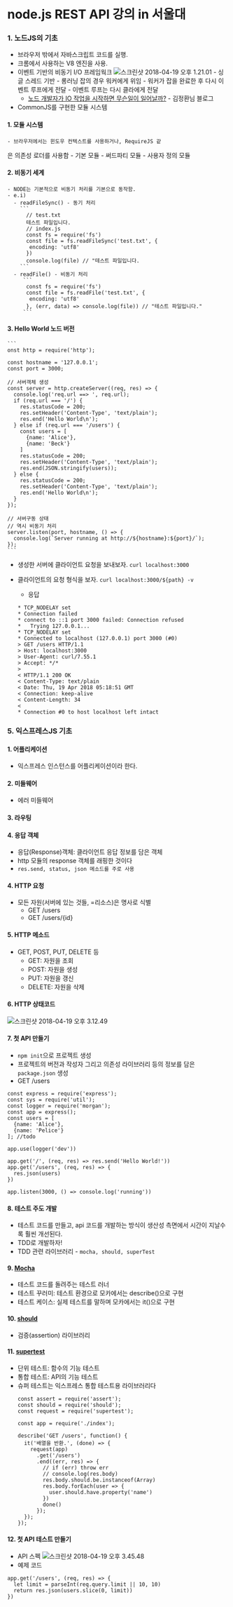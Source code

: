 # node.js REST API 강의 in 서울대

### 1. 노드JS의 기초
  - 브라우저 밖에서 자바스크립트 코드를 실행.
  - 크롬에서 사용하는 V8 엔진을 사용.
  - 이벤트 기반의 비동기 I/O 프레임웍크
    ![스크린샷 2018-04-19 오후 1.21.01](https://github.com/Joontae-Kim/node_js__api_basic_class/blob/master/assets/%EC%8A%A4%ED%81%AC%EB%A6%B0%EC%83%B7%202018-04-19%20%EC%98%A4%ED%9B%84%201.21.01.png)
        - 싱글 스레드 기반
        - 롱러닝 잡의 경우 워커에게 위임
        - 워커가 잡을 완료한 후 다시 이벤트 루프에게 전달
        - 이벤트 루프는 다시 클라에게 전달
    - [노드 개발자가 IO 작업을 시작하면 무슨일이 일어날까?](http://blog.jeonghwan.net/node/2017/01/27/node-io-deep.html)  - 김정환님 블로그
  - CommonJS를 구현한 모듈 시스템

  #### 1. 모듈 시스템
    - 브라우저에서는 윈도우 컨텍스트를 사용하거나, RequireJS 같
  은 의존성 로더를 사용함
      - 기본 모듈
      - 써드파티 모듈
      - 사용자 정의 모듈

  #### 2. 비동기 세계
    - NODE는 기본적으로 비동기 처리를 기본으로 동작함.
    - e.i)
      - readFileSync() - 동기 처리
        ```
          // test.txt
          테스트 파일입니다.
          // index.js
          const fs = require('fs')
          const file = fs.readFileSync('test.txt', {
           encoding: 'utf8'
          })
          console.log(file) // "테스트 파일입니다.
        ```
      - readFile() - 비동기 처리
         ```
          const fs = require('fs')
          const file = fs.readFile('test.txt', {
           encoding: 'utf8'
          }, (err, data) => console.log(file)) // "테스트 파일입니다."
         ```

  #### 3. Hello World 노드 버전

    ```
    onst http = require('http');

    const hostname = '127.0.0.1';
    const port = 3000;

    // 서버객체 생성
    const server = http.createServer((req, res) => {
      console.log('req.url ==> ', req.url);
      if (req.url === '/') {
        res.statusCode = 200;
        res.setHeader('Content-Type', 'text/plain');
        res.end('Hello World\n');
      } else if (req.url === '/users') {
        const users = [
          {name: 'Alice'},
          {name: 'Beck'}
        ]
        res.statusCode = 200;
        res.setHeader('Content-Type', 'text/plain');
        res.end(JSON.stringify(users));
      } else {
        res.statusCode = 200;
        res.setHeader('Content-Type', 'text/plain');
        res.end('Hello World\n');
      }
    });

    // 서버구동 상태
    // 역시 비동기 처리
    server.listen(port, hostname, () => {
      console.log(`Server running at http://${hostname}:${port}/`);
    });
    ```

  - 생성한 서버에 클라이언트 요청을 보내보자.
  `curl localhost:3000`

  - 클라이언트의 요청 형식을 보자.
    `curl localhost:3000/${path} -v`
    - 응답

    ```*   Trying ::1...
    * TCP_NODELAY set
    * Connection failed
    * connect to ::1 port 3000 failed: Connection refused
    *   Trying 127.0.0.1...
    * TCP_NODELAY set
    * Connected to localhost (127.0.0.1) port 3000 (#0)
    > GET /users HTTP/1.1
    > Host: localhost:3000
    > User-Agent: curl/7.55.1
    > Accept: */*
    >
    < HTTP/1.1 200 OK
    < Content-Type: text/plain
    < Date: Thu, 19 Apr 2018 05:18:51 GMT
    < Connection: keep-alive
    < Content-Length: 34
    <
    * Connection #0 to host localhost left intact
    ```

### 5. 익스프레스JS 기초
 #### 1.  어플리케이션
  -  익스프레스 인스턴스를 어플리케이션이라 한다.
 #### 2. 미들웨어
  - 에러 미들웨어
 #### 3. 라우팅
 #### 4. 응답 객체
  - 응답(Response)객체: 클라이언트 응답 정보를 담은 객체
  - http 모듈의 response 객체를 래핑한 것이다
  - `res.send, status, json 메소드를 주로 사용`
 #### 4. HTTP 요청
  - 모든 자원(서버에 있는 것들, =리소스)은 명사로 식별
    - GET /users
    - GET /users/{id}
 #### 5. HTTP 메소드
  - GET, POST, PUT, DELETE 등
    - GET: 자원을 조회
    - POST: 자원을 생성
    - PUT: 자원을 갱신
    - DELETE: 자원을 삭제
 #### 6. HTTP 상태코드
  ![스크린샷 2018-04-19 오후 3.12.49](https://github.com/Joontae-Kim/node_js__api_basic_class/blob/master/assets/%EC%8A%A4%ED%81%AC%EB%A6%B0%EC%83%B7%202018-04-19%20%EC%98%A4%ED%9B%84%203.12.49.png)
 #### 7. 첫 API 만들기
  - `npm init`으로 프로젝트 생성
  - 프로젝트의 버전과 작성자 그리고 의존성 라이브러리 등의 정보를 담은 `package.json` 생성
  - GET /users
  ```
  const express = require('express');
  const sys = require('util');
  const logger = require('morgan');
  const app = express();
  const users = [
    {name: 'Alice'},
    {name: 'Pelice'}
  ]; //todo

  app.use(logger('dev'))

  app.get('/', (req, res) => res.send('Hello World!'))
  app.get('/users', (req, res) => {
    res.json(users)
  })

  app.listen(3000, () => console.log('running'))
  ```

 #### 8. 테스트 주도 개발
  - 테스트 코드를 만들고, api 코드를 개발하는 방식이 생산성 측면에서 시간이 지날수록 훨씬 개선된다.
  - TDD로 개발하자!
  - TDD 관련 라이브러리 - `mocha, should, superTest`

 #### 9. [Mocha](https://mochajs.org/)
  - 테스트 코드를 돌려주는 테스트 러너
  - 테스트 꾸러미: 테스트 환경으로 모카에서는 describe()으로 구현
  - 테스트 케이스: 실제 테스트를 말하며 모카에서는 it()으로 구현

  #### 10. [should](https://shouldjs.github.io/)
   - 검증(assertion) 라이브러리

  #### 11. [supertest](https://github.com/visionmedia/supertest)
   - 단위 테스트: 함수의 기능 테스트
   - 통합 테스트: API의 기능 테스트
   - 슈퍼 테스트는 익스프레스 통합 테스트용 라이브러리다
      ```
      const assert = require('assert');
      const should = require('should');
      const request = require('supertest');

      const app = require('./index');

      describe('GET /users', function() {
        it('배열을 반환.', (done) => {
          request(app)
            .get('/users')
            .end((err, res) => {
              // if (err) throw err
              // console.log(res.body)
              res.body.should.be.instanceof(Array)
              res.body.forEach(user => {
                user.should.have.property('name')
              })
              done()
            });
        });
      });
      ```
  #### 12. 첫 API 테스트 만들기
  - API 스펙
    ![스크린샷 2018-04-19 오후 3.45.48](https://github.com/Joontae-Kim/node_js__api_basic_class/blob/master/assets/%EC%8A%A4%ED%81%AC%EB%A6%B0%EC%83%B7%202018-04-19%20%EC%98%A4%ED%9B%84%203.45.48.png)
  - 예제 코드
  ```
  app.get('/users', (req, res) => {
    let limit = parseInt(req.query.limit || 10, 10)
    return res.json(users.slice(0, limit))
  })
  ```
